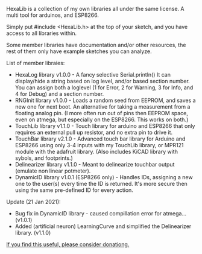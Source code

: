 HexaLib is a collection of my own libraries all under the same license. A multi tool for arduinos, and ESP8266.

Simply put #include <HexaLib.h> at the top of your sketch, and you have access to all libraries within.

Some member libraries have documentation and/or other resources, the rest of them only have example sketches you can analyze.

List of member libraies:
- HexaLog library v1.0.0 - A fancy selective Serial.println() It can display/hide a string based on log level, and/or based section number. You can assign both a loglevel (1 for Error, 2 for Warning, 3 for Info, and 4 for Debug) and a section number.
- RNGInit library v1.0.0 - Loads a random seed from EEPROM, and saves a new one for next boot. An alternative for taking a measurement from a floating analog pin. (I more often run out of pins then EEPROM space, even on atmega, but especially on the ESP8266. This works on both.)
- TouchLib library v1.1.0 - Touch library for arduino and ESP8266 that only requires an external pull up resistor, and no extra pin to drive it.
- TouchBar library v2.1.0 - Advanced touch bar library for Arduino and ESP8266 using only 3-4 inputs with my TouchLib library, or MPR121 module with the adafruit library. (Also includes KiCAD library with sybols, and footprints.)
- Delinearizer library v1.1.0 - Meant to delinearize touchbar output (emulate non linear potmeter).
- DynamicID library v1.0.1 (ESP8266 only) - Handles IDs, assigning a new one to the user(s) every time the ID is returned. It's more secure then using the same pre-defined ID for every action.

Update (21 Jan 2021):
- Bug fix in DynamicID library - caused compillation error for atmega... (v1.0.1)
- Added (artificial neuron) LearningCurve and simplified the Delinearizer library. (v1.1.0)

[If you find this useful, please consider donationg.](http://osrc.rip/Support.html)
